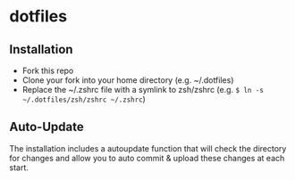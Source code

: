 dotfiles
========

Installation
------------

+ Fork this repo
+ Clone your fork into your home directory (e.g. ~/.dotfiles)
+ Replace the ~/.zshrc file with a symlink to zsh/zshrc (e.g. ```$ ln -s ~/.dotfiles/zsh/zshrc ~/.zshrc```)

Auto-Update
-----------

The installation includes a autoupdate function that will check the directory for changes and allow you to auto commit & upload these changes at each start.